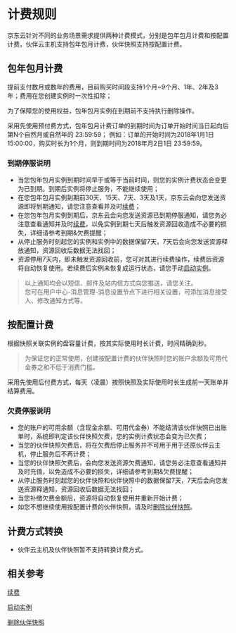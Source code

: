 # 计费规则

京东云针对不同的业务场景需求提供两种计费模式，分别是包年包月计费和按配置计费，伙伴云主机支持包年包月计费，伙伴快照支持按配置计费。

## 包年包月计费

提前支付数月或数年的费用，目前购买时间段支持1个月~9个月、1年、2年及3年；费用在您创建实例时一次性扣除；

为了保障您的使用权益，包年包月实例在到期前不支持执行删除操作。

采用先使用预付费方式，包年包月计费订单的到期时间为订单开始时间当日起向后第N个自然月或自然年的 23:59:59；
例如：订单的开始时间为2018年1月1日 15:00:00，购买时长为1个月，则到期时间为2018年月2日1日 23:59:59。

### 到期停服说明

* 当您包年包月实例到期时间早于或等于当前时间，则您的实例计费状态会变更为已到期。到期后实例将停止服务，不能继续使用；
* 在您包年包月实例到期前30天、15天、7天、3天及1天，京东云会向您发送资源即将到期通知，请您注意查看并及时[续费](Renew-Process.md)；
* 在您包年包月实例到期后，京东云会向您发送资源已到期停服通知，请您务必注意查看通知并及时[续费](Renew-Process.md)，以免实例到期七天后触发资源回收造成不必要的损失，详细请参考到期&欠费提醒；
* 从停止服务时刻起您的实例和实例中的数据保留7天，7天后会向您发送资源释放通知，资源回收后数据无法找回；
* 资源停用7天内，即未触发资源回收前，您可对其进行续费操作，续费后资源将自动恢复使用。若续费后实例未恢复成运行状态，请您手动[启动实例](../Operation-Guide/Instance/Start-Instance.md)。
		
> 以上通知均会以短信、邮件及站内信方式向您推送，请您关注。<br>您可在用户中心-消息管理-消息设置节点下进行相关设置，可添加消息接受人、修改通知方式等。

## 按配置计费

根据快照关联实例的盘容量计费，按其实际使用时长计费，时间精确到秒。

> 为保证您的正常使用，创建按配置计费的伙伴快照时您的账户余额及可用代金券之和不低于消费门槛。

采用先使用后付费方式，每天（凌晨）按照快照及实际使用时长生成前一天账单并结算费用。


### 欠费停服说明
* 您的账户的可用余额（含现金余额、可用代金券）不能结清该伙伴快照已出账单时，系统即判定该伙伴快照欠费，您的实例计费状态会变为已欠费；
* 当您的伙伴快照欠费后，将在欠费后停止服务并不可用于用于还原伙伴云主机，停止服务后不再计费；
* 当您的伙伴快照欠费后，会向您发送资源欠费通知，请您务必注意查看通知并及时充值，以免造成不必要的损失，详细请参考到期&欠费提醒；
* 从停止服务时刻起您的伙伴快照和伙伴快照中的数据保留7天，7天后会向您发送资源释通知，资源回收后数据无法找回；
* 当您补缴欠费金额后，资源将自动恢复使用并重新开始计费；
* 如您不想继续使用按配置计费的伙伴快照，请及时[删除伙伴快照](../Operation-Guide/Snapshot/Delete-Snapshot.md)。




## 计费方式转换
* 伙伴云主机及伙伴快照暂不支持转换计费方式。

## 相关参考

[续费](Renew-Process.md)

[启动实例](../Operation-Guide/Instance/Start-Instance.md)

[删除伙伴快照](../Operation-Guide/Snapshot/Delete-Snapshot.md)




 
